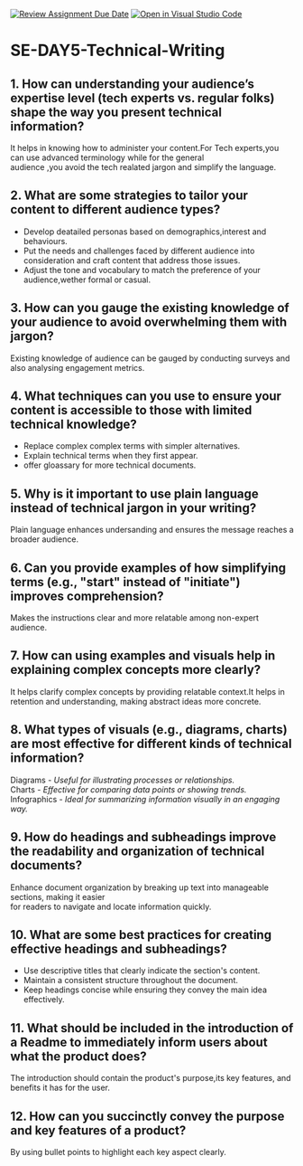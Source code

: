 [![Review Assignment Due Date](https://classroom.github.com/assets/deadline-readme-button-22041afd0340ce965d47ae6ef1cefeee28c7c493a6346c4f15d667ab976d596c.svg)](https://classroom.github.com/a/zsAR-pyY)
[![Open in Visual Studio Code](https://classroom.github.com/assets/open-in-vscode-2e0aaae1b6195c2367325f4f02e2d04e9abb55f0b24a779b69b11b9e10269abc.svg)](https://classroom.github.com/online_ide?assignment_repo_id=17109029&assignment_repo_type=AssignmentRepo)
# SE-DAY5-Technical-Writing
## 1. How can understanding your audience’s expertise level (tech experts vs. regular folks) shape the way you present technical information?
It helps in knowing how to administer your content.For Tech experts,you can use advanced terminology while for the general  
audience ,you avoid the tech realated jargon and simplify the language.


## 2. What are some strategies to tailor your content to different audience types?
- Develop deatailed personas based on demographics,interest and behaviours.
- Put the needs and challenges faced by different audience into consideration and craft content that address those issues.
- Adjust the tone and vocabulary to match the preference of your audience,wether formal or casual.

## 3. How can you gauge the existing knowledge of your audience to avoid overwhelming them with jargon?
Existing knowledge of audience can be gauged by conducting surveys and also analysing engagement metrics.


## 4. What techniques can you use to ensure your content is accessible to those with limited technical knowledge?
- Replace complex complex terms with simpler alternatives.
- Explain technical terms when they first appear.
- offer gloassary for more technical documents.

  
## 5. Why is it important to use plain language instead of technical jargon in your writing?
Plain language enhances undersanding and ensures the message reaches a broader audience.

## 6. Can you provide examples of how simplifying terms (e.g., "start" instead of "initiate") improves comprehension?
Makes the instructions clear and more relatable among non-expert audience.


## 7. How can using examples and visuals help in explaining complex concepts more clearly?
It helps clarify complex concepts by providing relatable context.It helps in retention and understanding, making abstract ideas more concrete.

## 8. What types of visuals (e.g., diagrams, charts) are most effective for different kinds of technical information?
Diagrams - _Useful for illustrating processes or relationships._  
Charts - _Effective for comparing data points or showing trends._  
Infographics - _Ideal for summarizing information visually in an engaging way._  

## 9. How do headings and subheadings improve the readability and organization of technical documents?
Enhance document organization by breaking up text into manageable sections, making it easier  
for readers to navigate and locate information quickly.

## 10. What are some best practices for creating effective headings and subheadings?
- Use descriptive titles that clearly indicate the section's content.
- Maintain a consistent structure throughout the document.
- Keep headings concise while ensuring they convey the main idea effectively.
  
## 11. What should be included in the introduction of a Readme to immediately inform users about what the product does?
The introduction should contain the product's purpose,its key features, and  
benefits it has for the user.

## 12. How can you succinctly convey the purpose and key features of a product?
By using bullet points to highlight each key aspect clearly.
